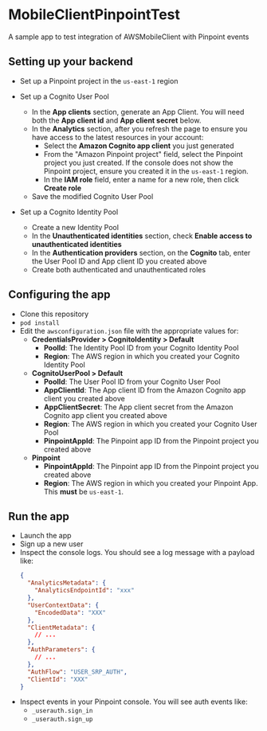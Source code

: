 # MobileClientPinpointTest
A sample app to test integration of AWSMobileClient with Pinpoint events

## Setting up your backend

- Set up a Pinpoint project in the `us-east-1` region

- Set up a Cognito User Pool
  - In the **App clients** section, generate an App Client. You will need both the **App client id** and **App client
    secret** below.
  - In the **Analytics** section, after you refresh the page to ensure you have access to the latest resources in your account:
    - Select the **Amazon Cognito app client** you just generated
    - From the "Amazon Pinpoint project" field, select the Pinpoint project you just created. If the console does not show
      the Pinpoint project, ensure you created it in the `us-east-1` region.
    - In the **IAM role** field, enter a name for a new role, then click **Create role**
  - Save the modified Cognito User Pool

- Set up a Cognito Identity Pool
  - Create a new Identity Pool
  - In the **Unauthenticated identities** section, check **Enable access to unauthenticated identities**
  - In the **Authentication providers** section, on the **Cognito** tab, enter the User Pool ID and App client ID you
    created above
  - Create both authenticated and unauthenticated roles

## Configuring the app

- Clone this repository
- `pod install`
- Edit the `awsconfiguration.json` file with the appropriate values for:
  - **CredentialsProvider > CognitoIdentity > Default**
    - **PoolId**: The Identity Pool ID from your Cognito Identity Pool
    - **Region**: The AWS region in which you created your Cognito Identity Pool
  - **CognitoUserPool > Default**
    - **PoolId**: The User Pool ID from your Cognito User Pool
    - **AppClientId**: The App client ID from the Amazon Cognito app client you created above
    - **AppClientSecret**: The App client secret from the Amazon Cognito app client you created above
    - **Region**: The AWS region in which you created your Cognito User Pool
    - **PinpointAppId**: The Pinpoint app ID from the Pinpoint project you created above
  - **Pinpoint**
    - **PinpointAppId**: The Pinpoint app ID from the Pinpoint project you created above
    - **Region**: The AWS region in which you created your Pinpoint App. This **must** be `us-east-1`.

## Run the app

- Launch the app
- Sign up a new user
- Inspect the console logs. You should see a log message with a payload like:
    ```json
    {
      "AnalyticsMetadata": {
        "AnalyticsEndpointId": "xxx"
      },
      "UserContextData": {
        "EncodedData": "XXX"
      },
      "ClientMetadata": {
        // ...
      },
      "AuthParameters": {
        // ...
      },
      "AuthFlow": "USER_SRP_AUTH",
      "ClientId": "XXX"
    }
    ```
- Inspect events in your Pinpoint console. You will see auth events like:
  - `_userauth.sign_in`
  - `_userauth.sign_up`